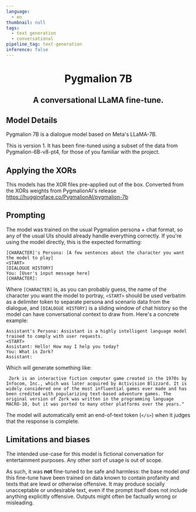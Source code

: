 ```yaml
---
language:
  - en
thumbnail: null
tags:
  - text generation
  - conversational
pipeline_tag: text-generation
inference: false
---
```

<h1 style="text-align: center">Pygmalion 7B</h1>
<h2 style="text-align: center">A conversational LLaMA fine-tune.</h2>

## Model Details

Pygmalion 7B is a dialogue model based on Meta's LLaMA-7B.

This is version 1. It has been fine-tuned using a subset of the data from Pygmalion-6B-v8-pt4, for those of you familiar with the project.

## Applying the XORs

This models has the XOR files pre-applied out of the box.
Converted from the XORs weights from PygmalionAI's release https://huggingface.co/PygmalionAI/pygmalion-7b

## Prompting

The model was trained on the usual Pygmalion persona + chat format, so any of the usual UIs should already handle everything correctly. If you're using the model directly, this is the expected formatting:

```
[CHARACTER]'s Persona: [A few sentences about the character you want the model to play]
<START>
[DIALOGUE HISTORY]
You: [User's input message here]
[CHARACTER]:
```

Where `[CHARACTER]` is, as you can probably guess, the name of the character you want the model to portray, `<START>` should be used verbatim as a delimiter token to separate persona and scenario data from the dialogue, and `[DIALOGUE HISTORY]` is a sliding window of chat history so the model can have conversational context to draw from. Here's a concrete example:

```
Assistant's Persona: Assistant is a highly intelligent language model trained to comply with user requests.
<START>
Assistant: Hello! How may I help you today?
You: What is Zork?
Assistant:
```

Which will generate something like:

```
 Zork is an interactive fiction computer game created in the 1970s by Infocom, Inc., which was later acquired by Activision Blizzard. It is widely considered one of the most influential games ever made and has been credited with popularizing text-based adventure games. The original version of Zork was written in the programming language MACRO-10, but it was ported to many other platforms over the years."
```

The model will automatically emit an end-of-text token (`</s>`) when it judges that the response is complete.

## Limitations and biases

The intended use-case for this model is fictional conversation for entertainment purposes. Any other sort of usage is out of scope.

As such, it was **not** fine-tuned to be safe and harmless: the base model _and_ this fine-tune have been trained on data known to contain profanity and texts that are lewd or otherwise offensive. It may produce socially unacceptable or undesirable text, even if the prompt itself does not include anything explicitly offensive. Outputs might often be factually wrong or misleading.
